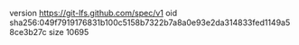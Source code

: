 version https://git-lfs.github.com/spec/v1
oid sha256:049f7919176831b100c5158b7322b7a8a0e93e2da314833fed1149a58ce3b27c
size 10695
